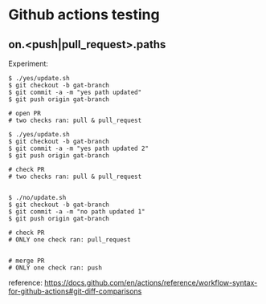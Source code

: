 # Github actions testing

## on.<push|pull_request>.paths

Experiment:

```
$ ./yes/update.sh
$ git checkout -b gat-branch
$ git commit -a -m "yes path updated"
$ git push origin gat-branch

# open PR
# two checks ran: pull & pull_request

$ ./yes/update.sh
$ git checkout -b gat-branch
$ git commit -a -m "yes path updated 2"
$ git push origin gat-branch

# check PR
# two checks ran: pull & pull_request


$ ./no/update.sh
$ git checkout -b gat-branch
$ git commit -a -m "no path updated 1"
$ git push origin gat-branch

# check PR
# ONLY one check ran: pull_request


# merge PR
# ONLY one check ran: push
```

reference: https://docs.github.com/en/actions/reference/workflow-syntax-for-github-actions#git-diff-comparisons

